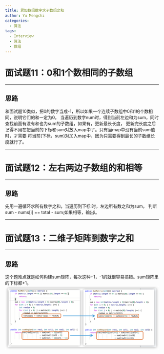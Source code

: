 ```yaml
---
title: 累加数组数字求子数组之和
author: Yu Mengchi
categories:
  - 算法
tags:
  - Interview
  - 算法
  - 数组
---
```

  
# 面试题11：0和1个数相同的子数组

---

## 思路

和面试题10类似，把0的数字当成-1，所以如果一个连续子数组中0和1的个数相同，说明它们的和一定为0。
当遍历到数字num时，得到当前左边和为sum，同时查找前面有没有和也为sum的子数组，如果有，更新最长长度，
更新完长度之后记得不用在把当前的下标和sum对放入map中了。只有当map中没有当前sum值时，才需要
将当前(下标，sum)对加入map中，因为只需要得到最长的子数组长度就行了。

---

# 面试题12：左右两边子数组的和相等

---

## 思路

先用一遍循环求所有数字之和，当遍历到下标i时，左边所有数之和为sum，
判断sum - nums[i] == total - sum;如果相等，输出i。

---

# 面试题13：二维子矩阵到数字之和

---

## 思路

这个题难点就是如何构建sum矩阵，每次这种+1，-1的就很容易搞错。sum矩阵里的下标都+1。
![img_1.png](../../../assets/img/img16.png)

